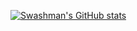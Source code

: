 <!-- ## Hi there 👋

**swashman/swashman** is a ✨ _special_ ✨ repository because its `README.md` (this file) appears on your GitHub profile.

Here are some ideas to get you started:

- 🔭 I’m currently working on ...
- 🌱 I’m currently learning ...
- 👯 I’m looking to collaborate on ...
- 🤔 I’m looking for help with ...
- 💬 Ask me about ...
- 📫 How to reach me: ...
- 😄 Pronouns: ...
- ⚡ Fun fact: ...
-->
[![Swashman's GitHub stats](https://github-readme-stats.vercel.app/api?username=swashman&show_icons=true&theme=radical)](https://github.com/swashman)

